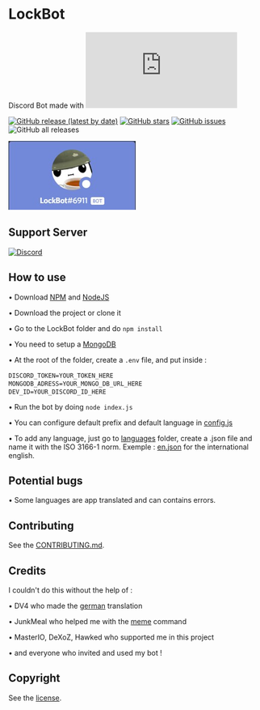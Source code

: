 # LockBot
Discord Bot made with [![discord.js](https://img.shields.io/github/package-json/dependency-version/LockBlock-dev/LockBot/discord.js)](https://discord.js.org)

[![GitHub release (latest by date)](https://img.shields.io/github/v/release/LockBlock-dev/LockBot)](https://github.com/LockBlock-dev/LockBot/releases/latest)
[![GitHub stars](https://img.shields.io/github/stars/LockBlock-dev/LockBot.svg)](https://github.com/LockBlock-dev/LockBot/stargazers)
[![GitHub issues](https://img.shields.io/github/issues/LockBlock-dev/LockBot)](https://github.com/LockBlock-dev/LockBot/issues)
![GitHub all releases](https://img.shields.io/github/downloads/LockBlock-dev/LockBot/total)

![Bot preview](/preview.jpg)


## Support Server

[![Discord](https://img.shields.io/discord/819233068199837726?color=7289da&logo=discord&logoColor=white)](https://discord.gg/R2KVJNr4Ta)


## How to use

• Download [NPM](https://www.npmjs.com/get-npm) and [NodeJS](https://nodejs.org)

• Download the project or clone it

• Go to the LockBot folder and do `npm install`

• You need to setup a [MongoDB](https://www.mongodb.com)

• At the root of the folder, create a `.env` file, and put inside :
```dosini
DISCORD_TOKEN=YOUR_TOKEN_HERE
MONGODB_ADRESS=YOUR_MONGO_DB_URL_HERE
DEV_ID=YOUR_DISCORD_ID_HERE
```

• Run the bot by doing `node index.js`

• You can configure default prefix and default language in [config.js](/config.js)

• To add any language, just go to [languages](/core/languages) folder, create a .json file and name it with the ISO 3166-1 norm. Exemple : [en.json](/core/languages/en.json) for the international english.


## Potential bugs

• Some languages are app translated and can contains errors.


## Contributing

See the [CONTRIBUTING.md](/CONTRIBUTING.md).


## Credits

I couldn't do this without the help of :

• DV4 who made the [german](/core/languages/de.json) translation

• JunkMeal who helped me with the [meme](/commands/Fun/Meme.js) command

• MasterIO, DeXoZ, Hawked who supported me in this project

• and everyone who invited and used my bot !


## Copyright

See the [license](/LICENSE).

